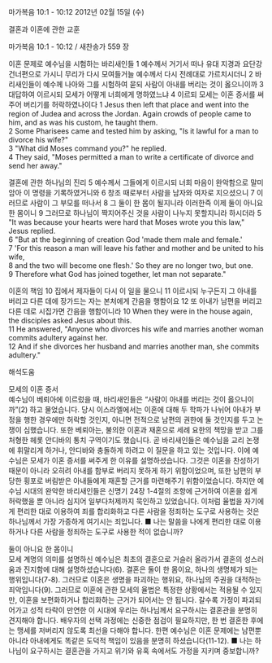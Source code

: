 마가복음 10:1 - 10:12 
2012년 02월 15일 (수)

결혼과 이혼에 관한 교훈



마가복음 10:1 - 10:12 / 새찬송가 559 장


이혼 문제로 예수님을 시험하는 바리새인들
1 예수께서 거기서 떠나 유대 지경과 요단강 건너편으로 가시니 무리가 다시 모여들거늘 예수께서 다시 전례대로 가르치시더니 2 바리새인들이 예수께 나아와 그를 시험하여 묻되 사람이 아내를 버리는 것이 옳으니이까 3 대답하여 이르시되 모세가 어떻게 너희에게 명하였느냐 4 이르되 모세는 이혼 증서를 써주어 버리기를 허락하였나이다
1 Jesus then left that place and went into the region of Judea and across the Jordan. Again crowds of people came to him, and as was his custom, he taught them.   
2 Some Pharisees came and tested him by asking, "Is it lawful for a man to divorce his wife?"   
3 "What did Moses command you?" he replied.   
4 They said, "Moses permitted a man to write a certificate of divorce and send her away."   

결혼에 관한 하나님의 진리
5 예수께서 그들에게 이르시되 너희 마음이 완악함으로 말미암아 이 명령을 기록하였거니와 6 창조 때로부터 사람을 남자와 여자로 지으셨으니 7 이러므로 사람이 그 부모를 떠나서 8 그 둘이 한 몸이 될지니라 이러한즉 이제 둘이 아니요 한 몸이니 9 그러므로 하나님이 짝지어주신 것을 사람이 나누지 못할지니라 하시더라
5 "It was because your hearts were hard that Moses wrote you this law," Jesus replied.   
6 "But at the beginning of creation God 'made them male and female.'   
7 'For this reason a man will leave his father and mother and be united to his wife,   
8 and the two will become one flesh.' So they are no longer two, but one.   
9 Therefore what God has joined together, let man not separate."   

이혼의 책임
10 집에서 제자들이 다시 이 일을 물으니 11 이르시되 누구든지 그 아내를 버리고 다른 데에 장가드는 자는 본처에게 간음을 행함이요 12 또 아내가 남편을 버리고 다른 데로 시집가면 간음을 행함이니라
10 When they were in the house again, the disciples asked Jesus about this.   
11 He answered, "Anyone who divorces his wife and marries another woman commits adultery against her.   
12 And if she divorces her husband and marries another man, she commits adultery."

해석도움





모세의 이혼 증서  
예수님이 베뢰아에 이르렀을 때, 바리새인들은 “사람이 아내를 버리는 것이 옳으니이까”(2) 하고 물었습니다. 당시 이스라엘에서는 이혼에 대해 두 학파가 나뉘어 아내가 부정을 행한 경우에만 허락할 것인지, 아니면 전적으로 남편의 권한에 둘 것인지를 두고 논쟁이 심했습니다. 또한 베뢰아는, 불의한 이혼과 재혼으로 세례 요한의 책망을 받고 그를 처형한 헤롯 안디바의 통치 구역이기도 했습니다. 곧 바리새인들은 예수님을 교리 논쟁에 휘말리게 하거나, 안디바와 충돌하게 하려고 이 질문을 하고 있는 것입니다. 이에 예수님은 모세가 이혼 증서를 써주게 한 이유를 설명하셨습니다. 그것은 이혼을 찬성하기 때문이 아니라 오히려 아내를 함부로 버리지 못하게 하기 위함이었으며, 또한 남편의 부당한 횡포로 버림받은 아내들에게 재혼할 근거를 마련해주기 위함이었습니다. 하지만 예수님 시대의 완악한 바리새인들은 신명기 24장 1-4절의 조항에 근거하여 이혼을 쉽게 허락했을 뿐 아니라 심지어 일부다처제까지 묵인하고 있었습니다. 이처럼 율법을 자기에게 편리한 대로 이용하여 죄를 합리화하고 다른 사람을 정죄하는 도구로 사용하는 것은 하나님께서 가장 가증하게 여기시는 죄입니다.
■ 나는 말씀을 나에게 편리한 대로 이용하거나 다른 사람을 정죄하는 도구로 사용한 적이 없습니까?

둘이 아니요 한 몸이니  
모세 계명의 의미를 설명하신 예수님은 최초의 결혼으로 거슬러 올라가서 결혼의 성스러움과 진지함에 대해 설명하셨습니다(6). 결혼은 둘이 한 몸이요, 하나의 생명체가 되는 행위입니다(7-8). 그러므로 이혼은 생명을 파괴하는 행위요, 하나님의 주권을 대적하는 죄악입니다(9). 그러므로 이혼에 관한 모세의 율법은 특정한 상황에서는 적용될 수 있지만, 이혼을 보편화하거나 합리화하는 근거가 되어서는 안 됩니다. 갈수록 가정이 파괴되어가고 성적 타락이 만연한 이 시대에 우리는 하나님께서 요구하시는 결혼관을 분명히 견지해야 합니다. 배우자의 선택 과정에는 신중한 점검이 필요하지만, 한 번 결혼한 후에는 맹세를 저버리지 않도록 최선을 다해야 합니다. 한편 예수님은 이혼 문제에는 남편뿐 아니라 아내에게도 똑같은 도덕적 책임이 있음을 분명히 하셨습니다(11-12).
■ 나는 하나님이 요구하시는 결혼관을 가지고 위기와 유혹 속에서도 가정을 지키며 중보합니까?